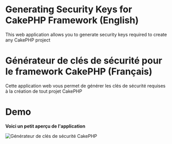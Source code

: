 Generating Security Keys for CakePHP Framework (English)
======================================

This web application allows you to generate security keys required to create any CakePHP project

Générateur de clés de sécurité pour le framework CakePHP (Français)
=============================================

Cette application web vous permet de générer les clés de sécurité requises à la création de tout projet CakePHP


Demo
========================
**Voici un petit aperçu de l'application**

![Générateur de clés de sécurité CakePHP](http://teachersdunet.hostei.com/cakephp_security_keys.png)